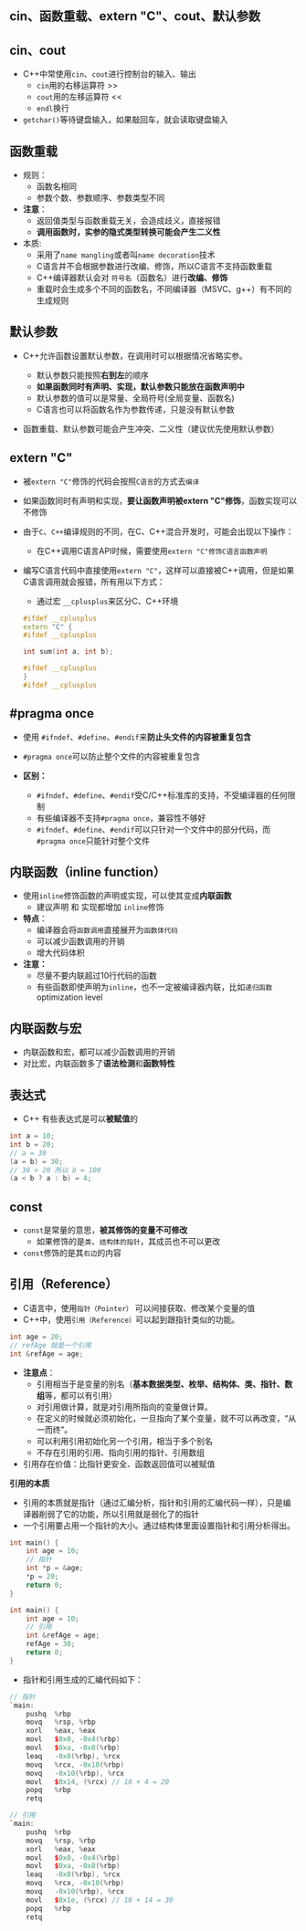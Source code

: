 ## cin、函数重载、extern "C"、cout、默认参数

## cin、cout

+ C++中常使用`cin`、`cout`进行控制台的输入、输出
    + `cin`用的右移运算符 >>
    + `cout`用的左移运算符 <<
    + `endl`换行 
+ `getchar()`等待键盘输入，如果敲回车，就会读取键盘输入


## 函数重载 
+ 规则：
    + 函数名相同
    + 参数个数、参数顺序、参数类型不同
+ **注意**：
    + 返回值类型与函数重载无关，会造成歧义，直接报错
    + **调用函数时，实参的隐式类型转换可能会产生二义性**
+ 本质:
    + 采用了`name mangling`或者叫`name decoration`技术
    + C语言并不会根据参数进行改编、修饰，所以C语言不支持函数重载
    + C++编译器默认会对 `符号名`（函数名）进行**改编、修饰**
    + 重载时会生成多个不同的函数名，不同编译器（MSVC、g++）有不同的生成规则
    
    
## 默认参数
+ C++允许函数设置默认参数，在调用时可以根据情况省略实参。
    + 默认参数只能按照**右到左**的顺序
    + **如果函数同时有声明、实现，默认参数只能放在函数声明中**
    + 默认参数的值可以是常量、全局符号(全局变量、函数名)
    + C语言也可以将函数名作为参数传递，只是没有默认参数

+ 函数重载、默认参数可能会产生冲突、二义性（建议优先使用默认参数）


## extern "C"
+ 被`extern "C"`修饰的代码会按照`C语言`的方式去`编译`
+ 如果函数同时有声明和实现，**要让函数声明被extern "C"修饰**，函数实现可以不修饰
+ 由于`C`、`C++`编译规则的不同，在C、C++混合开发时，可能会出现以下操作：
    + 在C++调用C语言API时候，需要使用`extern "C"修饰C语言函数声明`
+ 编写C语言代码中直接使用`extern "C"`，这样可以直接被C++调用，但是如果C语言调用就会报错，所有用以下方式：
    + 通过宏 `__cplusplus`来区分C、C++环境
    
    ```c++
    #ifdef __cplusplus
    extern "C" {
    #ifdef __cplusplus
    
    int sum(int a, int b);
    
    #ifdef __cplusplus
    }
    #ifdef __cplusplus
    ``` 

## #pragma once
+ 使用 `#ifndef`、`#define`、`#endif`来**防止头文件的内容被重复包含**
+ `#pragma once`可以防止整个文件的内容被重复包含

+ **区别：**
    + `#ifndef`、`#define`、`#endif`受C/C++标准库的支持，不受编译器的任何限制
    + 有些编译器不支持`#pragma once`，兼容性不够好
    + `#ifndef`、`#define`、`#endif`可以只针对一个文件中的部分代码，而`#pragma once`只能针对整个文件      

    
## 内联函数（inline function）
+ 使用`inline`修饰函数的声明或实现，可以使其变成**内联函数**
    + 建议声明 和 实现都增加 `inline`修饰
+ **特点**：
    + 编译器会将`函数调用`直接展开为`函数体代码`
    + 可以减少函数调用的开销
    + 增大代码体积
+ **注意：**
    + 尽量不要内联超过10行代码的函数
    + 有些函数即使声明为`inline`，也不一定被编译器内联，比如`递归函数` optimization level


## 内联函数与宏 
+ 内联函数和宏，都可以减少函数调用的开销
+ 对比宏，内联函数多了**语法检测**和**函数特性**

## 表达式
+ C++ 有些表达式是可以**被赋值**的

```c++
int a = 10;
int b = 20;
// a = 30
(a = b) = 30;
// 30 > 20 所以 b = 100
(a < b ? a : b) = 4;
```


## const
+ `const`是常量的意思，**被其修饰的变量不可修改**
    + 如果修饰的是`类`、`结构体的指针`，其成员也不可以更改
+ `const`修饰的是其`右边`的内容

## 引用（Reference）
+ C语言中，使用`指针（Pointer）` 可以间接获取、修改某个变量的值
+ C++中，使用`引用（Reference）`可以起到跟指针类似的功能。

```c++
int age = 20;
// refAge 就是一个引用
int &refAge = age;
```
+ **注意点**：
    + 引用相当于是变量的别名（**基本数据类型、枚举、结构体、类、指针、数组**等，都可以有引用）
    + 对引用做计算，就是对引用所指向的变量做计算。
    + 在定义的时候就必须初始化，一旦指向了某个变量，就不可以再改变，“从一而终”。
    + 可以利用引用初始化另一个引用，相当于多个别名
    + 不存在引用的引用、指向引用的指针、引用数组 
+ 引用存在价值：比指针更安全、函数返回值可以被赋值


**引用的本质**
+ 引用的本质就是指针（通过汇编分析，指针和引用的汇编代码一样），只是编译器削弱了它的功能，所以引用就是弱化了的指针
+ 一个引用要占用一个指针的大小。通过结构体里面设置指针和引用分析得出。


```c++
int main() {
    int age = 10;
    // 指针
    int *p = &age;
    *p = 20;
    return 0;
}

int main() {
    int age = 10;
    // 引用
    int &refAge = age;
    refAge = 30;
    return 0;
}
```
+ 指针和引用生成的汇编代码如下：

```c++
// 指针
`main:
    pushq  %rbp
    movq   %rsp, %rbp
    xorl   %eax, %eax
    movl   $0x0, -0x4(%rbp)
    movl   $0xa, -0x8(%rbp)
    leaq   -0x8(%rbp), %rcx
    movq   %rcx, -0x10(%rbp)
    movq   -0x10(%rbp), %rcx
    movl   $0x14, (%rcx) // 16 + 4 = 20
    popq   %rbp
    retq

// 引用
`main:
    pushq  %rbp
    movq   %rsp, %rbp
    xorl   %eax, %eax
    movl   $0x0, -0x4(%rbp)
    movl   $0xa, -0x8(%rbp)
    leaq   -0x8(%rbp), %rcx
    movq   %rcx, -0x10(%rbp)
    movq   -0x10(%rbp), %rcx
    movl   $0x1e, (%rcx) // 16 + 14 = 30
    popq   %rbp
    retq
```